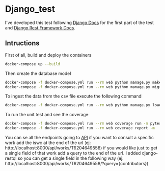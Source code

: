 # Django_test

I've developed this test following [Django Docs](https://docs.djangoproject.com/en/3.2/) for the first part of the test and [Django Rest Framework Docs](https://www.django-rest-framework.org/).


## Intructions

First of all, build and deploy the containers

```bash
docker-compose up --build
```
Then create the database model

```bash
docker-compose -f docker-compose.yml run --rm web python manage.py makemigrations
docker-compose -f docker-compose.yml run --rm web python manage.py migrate
```

To ingest the data from the csv file execute the following command
```bash
docker-compose -f docker-compose.yml run --rm web python manage.py load_work_data --path /works_metadata.csv
```
To run the unit test and see the coverage 
```bash
docker-compose -f docker-compose.yml run --rm web coverage run -m pytest 
docker-compose -f docker-compose.yml run --rm web coverage report -m   
```

You can se all the endpoints going to [API](http://localhost:8000/api/works/) if you want to consult a specific work add the iswc at the end of the url (ej: http://localhost:8000/api/works/T9204649558) if you would like just to get a single field of that work add a query to the end of the url. I added django-restql so you can get a single field in the following way (ej: http://localhost:8000/api/works/T9204649558/?query={contributors})
